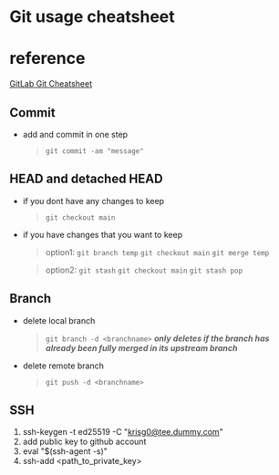 #   Git usage cheatsheet    #
#   reference    #
[GitLab Git Cheatsheet](https://about.gitlab.com/images/press/git-cheat-sheet.pdf)
##  Commit  ##
-   add and commit in one step
    >`git commit -am "message"`
##  HEAD and detached HEAD  ##
-   if you dont have any changes to keep
    >   `git checkout main`

-   if you have changes that you want to keep
    >   option1:
`git branch temp`
`git checkout main`
`git merge temp`

    >   option2:
`git stash`
`git checkout main`
`git stash pop`

##  Branch  ##
-   delete local branch
    >   `git branch -d <branchname>`
    ***only deletes if the branch has already been fully merged in its upstream branch***

-   delete remote branch
    >   `git push -d <branchname>`

##  SSH  ##
1.    ssh-keygen -t ed25519 -C "krisg0@tee.dummy.com"
2.    add public key to github account
3.    eval "$(ssh-agent -s)"
4.    ssh-add <path_to_private_key>
